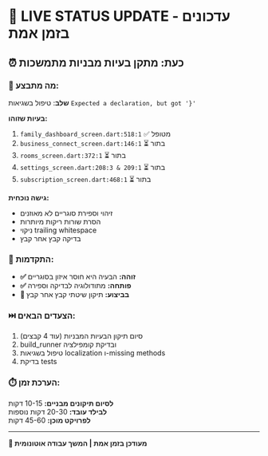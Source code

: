 # 🚀 **LIVE STATUS UPDATE** - עדכונים בזמן אמת

## **⏰ כעת**: מתקן בעיות מבניות מתמשכות

### **🎯 מה מתבצע**:
**שלב**: טיפול בשגיאות `Expected a declaration, but got '}'`

**בעיות שזוהו:**
1. `family_dashboard_screen.dart:518:1` ✅ מטופל
2. `business_connect_screen.dart:146:1` ⏳ בתור
3. `rooms_screen.dart:372:1` ⏳ בתור  
4. `settings_screen.dart:208:3 & 209:1` ⏳ בתור
5. `subscription_screen.dart:468:1` ⏳ בתור

**גישה נוכחית:**
- זיהוי וספירת סוגריים לא מאוזנים
- הסרת שורות ריקות מיותרות  
- ניקוי trailing whitespace
- בדיקה קבץ אחר קבץ

### **💪 התקדמות**:
- **✅ זוהה:** הבעיה היא חוסר איזון בסוגריים
- **✅ פותחה:** מתודולוגיה לבדיקה וספירה
- **🔧 בביצוע:** תיקון שיטתי קבץ אחר קבץ

### **⏭️ הצעדים הבאים:**
1. סיום תיקון הבעיות המבניות (עוד 4 קבצים)
2. build_runner ובדיקת קומפילציה
3. טיפול בשגיאות localization ו-missing methods
4. בדיקת tests

### **⏱️ הערכת זמן:**
**לסיום תיקונים מבניים:** 10-15 דקות  
**לבילד עובד:** 20-30 דקות נוספות  
**לפרויקט מוכן:** 45-60 דקות

---
**🤖 מעודכן בזמן אמת | המשך עבודה אוטונומית**